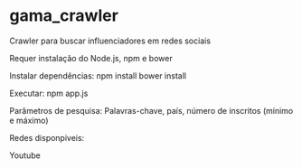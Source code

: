 # gama_crawler

Crawler para buscar influenciadores em redes sociais

Requer instalação do Node.js, npm e bower

Instalar dependências:
npm install
bower install

Executar:
npm app.js

Parâmetros de pesquisa: Palavras-chave, país, número de inscritos (mínimo e máximo)

Redes disponpiveis:

Youtube